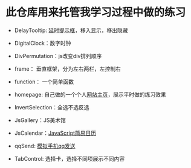 # 此仓库用来托管我学习过程中做的练习

- DelayTooltip: [延时提示框](http://byalice.github.io/DailyPractice/DelayTooltip/1.html)，移入显示，移出隐藏

- DigitalClock：数字时钟

- DivPermutation：js改变div排列顺序

- frame： 垂直框架，分为左右两栏，左控制右

- function： 一个简单函数

- homepage: 自己做的一个个人[网站主页](http://www.senyu.website/)，展示平时做的练习效果

- InvertSelection：全选不选反选

- JsGallery：JS美术馆

- JsCalendar：[JavaScript简易日历](http://www.senyu.website/js/4/1.html)

- qqSend: [模拟手机qq发送](http://www.senyu.website/js/3/1.html)

- TabControl: 选择卡，选择不同项展示不同内容
